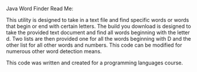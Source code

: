 Java Word Finder Read Me:  
  
This utility is designed to take in a text file and find specific words or words that begin or end with certain letters. The build you download is designed to take the provided text document and find all words beginning with the letter d. Two lists are then provided one for all the words beginning with D and the other list for all other words and numbers. This code can be modified for numerous other word detection means.
  
This code was written and created for a programming languages course.
